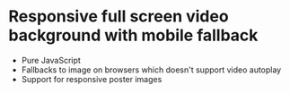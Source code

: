 # Responsive full screen video background with mobile fallback

* Pure JavaScript
* Fallbacks to image on browsers which doesn't support video autoplay
* Support for responsive poster images

